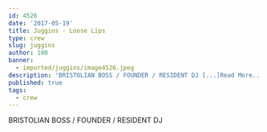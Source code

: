 ```yaml
---
id: 4526
date: '2017-05-19'
title: Juggins - Loose Lips
type: crew
slug: juggins
author: 100
banner:
  - imported/juggins/image4526.jpeg
description: 'BRISTOLIAN BOSS / FOUNDER / RESIDENT DJ [...]Read More...'
published: true
tags:
  - crew
---
```

BRISTOLIAN BOSS / FOUNDER / RESIDENT DJ